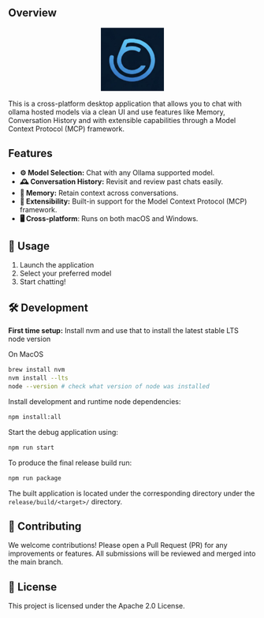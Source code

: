 ## Overview

<div align="center">
  <img src="https://github.com/platinum-hill/cobolt/blob/main/assets/icon.png" width="128" height="128" alt="Cobolt Logo">
</div>

This is a cross-platform desktop application that allows you to chat with ollama hosted models via a clean UI and use features like Memory, Conversation History and with extensible capabilities through a Model Context Protocol (MCP) framework.

## Features

- **⚙️ Model Selection:** Chat with any Ollama supported model.
- **🕰️ Conversation History:** Revisit and review past chats easily.
- **🧠 Memory:** Retain context across conversations.
- **🔌 Extensibility:** Built-in support for the Model Context Protocol (MCP) framework.
- **🖥️ Cross-platform**: Runs on both macOS and Windows.

## 🚀 Usage

1. Launch the application
2. Select your preferred model
3. Start chatting!

## 🛠 Development

**First time setup:** Install nvm and use that to install the latest stable LTS node version

On MacOS
```bash
brew install nvm
nvm install --lts
node --version # check what version of node was installed
```

Install development and runtime node dependencies:
```bash
npm install:all
```

Start the debug application using:
```bash
npm run start
```

To produce the final release build run:
```bash
npm run package
```

The built application is located under the corresponding directory under the `release/build/<target>/` directory.

## 🤝 Contributing

We welcome contributions!
Please open a Pull Request (PR) for any improvements or features. All submissions will be reviewed and merged into the main branch.

## 📄 License

This project is licensed under the Apache 2.0 License.

